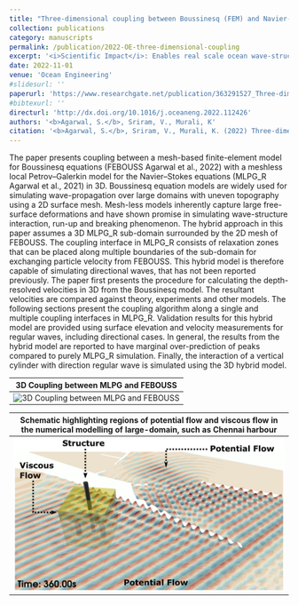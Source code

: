 ```yaml
---
title: "Three-dimensional coupling between Boussinesq (FEM) and Navier-Stokes (particle based) models for wave structure interaction"
collection: publications
category: manuscripts
permalink: /publication/2022-OE-three-dimensional-coupling
excerpt: '<i>Scientific Impact</i>: Enables real scale ocean wave-structure interaction simulations using particle-based methods. First hybrid model presenting 3D coupling between mesh-based potential and particle-based viscous free-surface flow models. Numerical investigation of fluid-fluid coupling. Validation against experiments.<br><img src="../files/researchiitm/bqml_base.png" style="width: 500px; height: auto;">'
date: 2022-11-01
venue: 'Ocean Engineering'
#slidesurl: ''
paperurl: 'https://www.researchgate.net/publication/363291527_Three-dimensional_coupling_between_Boussinesq_FEM_and_Navier-Stokes_particle_based_models_for_wave_structure_interaction'
#bibtexurl: ''
directurl: 'http://dx.doi.org/10.1016/j.oceaneng.2022.112426'
authors: '<b>Agarwal, S.</b>, Sriram, V., Murali, K'
citation: '<b>Agarwal, S.</b>, Sriram, V., Murali, K. (2022) Three-dimensional coupling between Boussinesq (FEM) and Navier-Stokes (particle based) models for wave structure interaction. Ocean Engineering 263, 112426'
---
```


The paper presents coupling between a mesh-based finite-element model for Boussinesq equations (FEBOUSS Agarwal et al., 2022) with a meshless local Petrov–Galerkin model for the Navier–Stokes equations (MLPG_R Agarwal et al., 2021) in 3D. Boussinesq equation models are widely used for simulating wave-propagation over large domains with uneven topography using a 2D surface mesh. Mesh-less models inherently capture large free-surface deformations and have shown promise in simulating wave-structure interaction, run-up and breaking phenomenon. The hybrid approach in this paper assumes a 3D MLPG_R sub-domain surrounded by the 2D mesh of FEBOUSS. The coupling interface in MLPG_R consists of relaxation zones that can be placed along multiple boundaries of the sub-domain for exchanging particle velocity from FEBOUSS. This hybrid model is therefore capable of simulating directional waves, that has not been reported previously. The paper first presents the procedure for calculating the depth-resolved velocities in 3D from the Boussinesq model. The resultant velocities are compared against theory, experiments and other models. The following sections present the coupling algorithm along a single and multiple coupling interfaces in MLPG_R. Validation results for this hybrid model are provided using surface elevation and velocity measurements for regular waves, including directional cases. In general, the results from the hybrid model are reported to have marginal over-prediction of peaks compared to purely MLPG_R simulation. Finally, the interaction of a vertical cylinder with direction regular wave is simulated using the 3D hybrid model.

| 3D Coupling between MLPG and FEBOUSS |
| --- |
| ![3D Coupling between MLPG and FEBOUSS](../files/project_bqml_base_test.gif) |


| Schematic highlighting regions of potential flow and viscous flow in the numerical modelling of large-domain, such as Chennai harbour |
| --- |
| ![BQML Schematic](../files/researchiitm/bqml_schematic.png) |